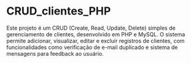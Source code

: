 # CRUD_clientes_PHP
Este projeto é um CRUD (Create, Read, Update, Delete) simples de gerenciamento de clientes, desenvolvido em PHP e MySQL. O sistema permite adicionar, visualizar, editar e excluir registros de clientes, com funcionalidades como verificação de e-mail duplicado e sistema de mensagens para feedback ao usuário.
